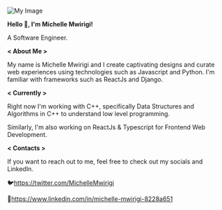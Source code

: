 ![My Image](banner.png)

**Hello 👋, I'm Michelle Mwirigi!**

A Software Engineer.


**< About Me >**

My name is Michelle Mwirigi and I create captivating designs and curate web experiences using technologies such as Javascript and Python. I'm familiar with frameworks such as ReactJs and Django.

**< Currently >**

Right now I'm working with C++, specifically Data Structures and Algorithms in C++ to understand low level programming.

Similarly, I'm also working on ReactJs & Typescript for Frontend Web Development.

**< Contacts >**

If you want to reach out to me, feel free to check out my socials and LinkedIn.

🐦https://twitter.com/MichelleMwirigi

🔗https://www.linkedin.com/in/michelle-mwirigi-8228a651

<!---
mwirigikainyu/mwirigikainyu is a ✨ special ✨ repository because its `README.md` (this file) appears on your GitHub profile.
You can click the Preview link to take a look at your changes.
--->
